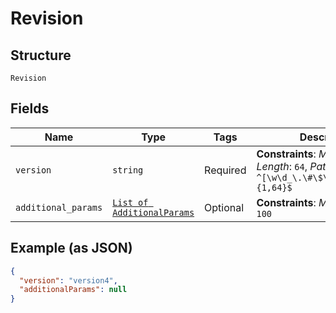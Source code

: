 
# Revision

## Structure

`Revision`

## Fields

| Name | Type | Tags | Description |
|  --- | --- | --- | --- |
| `version` | `string` | Required | **Constraints**: *Maximum Length*: `64`, *Pattern*: `^[\w\d_\.\#\$\%\|^\&\*\@\!\-]{1,64}$` |
| `additional_params` | [`List of AdditionalParams`](../../doc/models/additional-params.md) | Optional | **Constraints**: *Maximum Items*: `100` |

## Example (as JSON)

```json
{
  "version": "version4",
  "additionalParams": null
}
```

